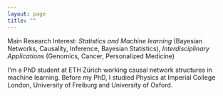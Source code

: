 ```yaml
---
layout: page
title: ""
---
```


Main Research Interest: *Statistics and Machine learning* (Bayesian Networks, Causality, Inference, Bayesian Statistics), *Interdisciplinary Applications* (Genomics, Cancer, Personalized Medicine)

I'm a PhD student at ETH Zürich working causal network structures in machine learning. Before my PhD, I studied Physics at Imperial College London, University of Freiburg and University of Oxford.

